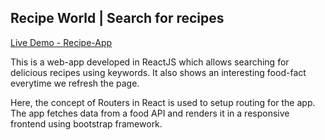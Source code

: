 ## Recipe World | Search for recipes

<u><a href="https://swapnil031.github.io/recipe-app/">Live Demo - Recipe-App</a></u>

This is a web-app developed in ReactJS which allows searching for delicious recipes using keywords. It also shows an interesting food-fact everytime we refresh the page.

Here, the concept of Routers in React is used to setup routing for the app. The app fetches data from a food API and renders it in a responsive frontend using bootstrap framework. 
